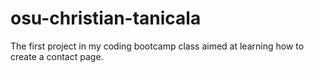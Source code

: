 # osu-christian-tanicala
The first project in my coding bootcamp class aimed at learning how to create a contact page.